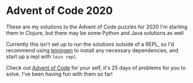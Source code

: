 # Advent of Code 2020

These are my solutions to the Advent of Code puzzles for 2020 I'm starting them in Clojure, but there may be some Python and Java solutions as well

Currently this isn't set up to run the solutions outside of a REPL, so I'd recommend using [leiningen](leiningen.org) to install any necessary dependencies, and start up a repl with `lein repl`.

Check out [Advent of Code](ttps://adventofcode.com/2020/) for your self, it's 25 days of problems for you to solve. I've been having fun with them so far!
